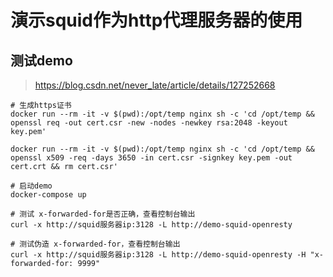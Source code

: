 # 演示squid作为http代理服务器的使用

## 测试demo

> https://blog.csdn.net/never_late/article/details/127252668

```shell
# 生成https证书
docker run --rm -it -v $(pwd):/opt/temp nginx sh -c 'cd /opt/temp && openssl req -out cert.csr -new -nodes -newkey rsa:2048 -keyout key.pem'

docker run --rm -it -v $(pwd):/opt/temp nginx sh -c 'cd /opt/temp && openssl x509 -req -days 3650 -in cert.csr -signkey key.pem -out cert.crt && rm cert.csr'

# 启动demo
docker-compose up

# 测试 x-forwarded-for是否正确，查看控制台输出
curl -x http://squid服务器ip:3128 -L http://demo-squid-openresty

# 测试伪造 x-forwarded-for，查看控制台输出
curl -x http://squid服务器ip:3128 -L http://demo-squid-openresty -H "x-forwarded-for: 9999"
```

